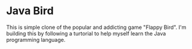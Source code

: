 Java Bird
=========

This is simple clone of the popular and addicting game "Flappy Bird".  I'm building this by following a turtorial to help myself learn the Java programming language.